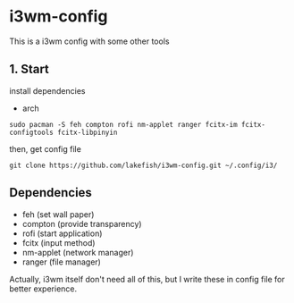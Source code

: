 # i3wm-config
This is a i3wm config with some other tools

## 1. Start
install dependencies
- arch
```
sudo pacman -S feh compton rofi nm-applet ranger fcitx-im fcitx-configtools fcitx-libpinyin
```
then, get config file
```
git clone https://github.com/lakefish/i3wm-config.git ~/.config/i3/
```

## Dependencies
- feh (set wall paper)
- compton (provide transparency)
- rofi (start application)
- fcitx (input method)
- nm-applet (network manager)
- ranger (file manager)

Actually, i3wm itself don't need all of this, but I write these in config file for better experience.

